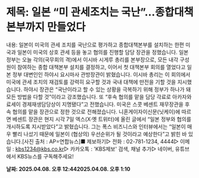 # **제목: 일본 “미 관세조치는 국난”…종합대책본부까지 만들었다**

  내용: 일본이 미국의 관세 조치를 국난으로 평가하고 종합대책본부를 설치하는 한편 미국과 일본이 미국의 상호 관세 등을 놓고 협의를 진행할 담당 장관을 정했습니다. 일본 정부는 오늘 각의(국무회의 격)에서 이시바 시게루 총리를 본부장으로, 모든 내각 구성원이 참여하는 종합 대책본부 설치를 결정하고, 이어서 첫 대책본부 회의를 열었다고 일본 정부 대변인인 하야시 요시마사 관방장관이 밝혔습니다. 이시바 총리는 이 회의에서 미국에 관세 조치의 재검토를 강력히 요구할 것과 국내 대책에 만전을 기할 것을 지시했습니다. 하야시 장관은 “국난이라고 할 수 있는 상황을 극복하기 위해 정부가 하나가 돼 모든 방법을 다할 것”이라고 강조했습니다. 또 “후속 협의를 맡을 담당 각료로 아카자와 료세이 경제재생담당상이 지명됐다”고 전했습니다. 미국은 스콧 베센트 재무장관을 후속 협의를 맡을 장관으로 정한 것으로 전해졌습니다. 니혼게이자이신문(닛케이)에 따르면 베센트 장관은 현지 시각 7일 엑스(X·옛 트위터)에 올린 글에서 “일본 정부와 협의를 개시하도록 지시받았다”고 밝혔습니다. 그는 폭스 비즈니스와 인터뷰에서는 “일본이 매우 빨리 나섰기 때문에 일본이 (협상의) 우선순위가 될 것이라고 예상한다”고 밝힌 바 있습니다.[사진 출처 : AP=연합뉴스]■ 제보하기▷ 전화 : 02-781-1234, 4444▷ 이메일 : kbs1234@kbs.co.kr▷ 카카오톡 : 'KBS제보' 검색, 채널 추가▷ 네이버, 유튜브에서 KBS뉴스를 구독해주세요!

  **날짜: 2025.04.08. 오후 12:442025.04.08. 오후 1:10**